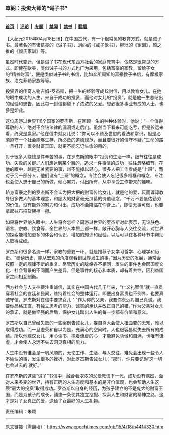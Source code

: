 ### 章阁：投资大师的“诫子书”

---

#### [首页](../../../..?n4414330) &nbsp;|&nbsp; [评论](../../../../../epoch-comment?n4414330) &nbsp;|&nbsp; [专题](../../../../../epoch-special?n4414330) &nbsp;|&nbsp; [禁闻](../../../../../epoch-news?n4414330) &nbsp;|&nbsp; [禁书](../../../../../books?n4414330) &nbsp;|&nbsp; [翻墙](https://github.com/gfw-breaker/nogfw/blob/master/README.md?n4414330)


<div class="post_content" id="artbody" itemprop="articleBody">
 <!-- article content begin -->
 <p>
  【大纪元2015年04月18日讯】在中国古代，有一个很常见的教育方式，就是诫子书。最著名的有诸葛亮的《诫子书》，刘向的《戒子歆书》，柳玭的《家训》，颜之推的《颜氏家训》等。
 </p>
 <p>
  虽然时代变迁，但是诫子书在现代东西方社会的家庭教育中，依然是很常见的方式。即使在欧美，类似诫子书的方式也广为采用，包括富豪的家教，留给子女的“精神财富”，便是类似诫子书的书信，比如众所周知的富豪教子书信，有摩根家族、洛克菲勒家族等等。
 </p>
 <p>
  投资界的传奇人物吉姆-罗杰斯，把一生的经验写成12封信，用以教育女儿。在他的眼中成功的人生，来自于成功的投资，而他对女儿的“投资”，就是他一生总结出的经验和忠告，因此每一封信都留下了浓浓的父爱。想必很多事业有成的人士，也多是如此。
 </p>
 <p>
  这位周游过世界116个国家的罗杰斯，在回顾一生的种种体验时，他说：“一个值得尊敬的人，绝对不会钻法律的漏洞或走后门。虽然当下看来可能吃亏，但是长远来看，终究是赢家。”他在信中对女儿说：“你可以不顾及世俗的看法和常识，但是必须遵守一个社会能够生存，所必备的道德规范，而且要很好的信守不疑。”生命的路一旦打开，置身财富王国，就更不能忘记生命的目的。
 </p>
 <p>
  对于很多人赚钱是件辛苦的事，在罗杰斯的眼中“投资和生活一样，细节往往是成功、失败的关键。”人们想达到某个目的，追求一件事情的成功，往往忽略细节。在他的眼中，越是无关紧要的事，越不能掉以轻心。很多人把工作看成是“上班”，而对于另一部分人，他们没有“上班”的概念，专注会使人忘记很多框框和概念，专注也会使人忠于自己的所做，倾心努力，付出所有，从中享受工作带来的趣味。
 </p>
 <p>
  跻身富豪之列的罗杰斯不会认为把大把的财富传给女儿，就是他的爱，反而谆谆教导很多做人的基本理念，和庞大的财富毫无瓜葛的价值理念，“千万不要低估勤劳的价值。没有额外的努力和付出，成功不会降临在你身上。”，即便无事可做，也要拿起抹布把货架擦一擦。
 </p>
 <p>
  如果将世界纳入眼中，人生将会怎样？周游过世界的罗杰斯对此表示，无论肤色、语言、宗教、饮食等，全世界的人本质上都一样，敞开心胸与人交往交流，对世界的探索能增加更多的体会和认识，增加的知识和经验，以后可以在各种环节中帮助人取得成绩。
 </p>
 <p>
  罗杰斯和很多名流一样，家教的重要一环，就是推荐子女学习哲学、心理学和历史。“研读历史，能从宏观的角度观看到世界发生的事。”因为历史的发展，通常会按照一定的规律不断的重复。尽管历史的脉络各不相同，发生的事件也会因国度文化、社会背景的不同而产生差异，但是事件的核心和本质，却有着共性，因利益国家之间相互制衡。
 </p>
 <p>
  西方社会与人交往很注重诚信，其实在中国古代几千年来，“仁义礼智信”就一直贯穿着社会的宫廷和民间，维持着社会的整体运行。即便出身富贵也不例外，也要真诚守信。罗杰斯对在信中要求女儿：“作为你的父亲，我要你永远对自己真诚。我要你品格正直，有独立思考的能力、诚实的承认并改正自己的错。”作为父亲对女儿的承诺，就是做坚强的后盾，保护女儿踏出人生的每一步都有价值和意义。
 </p>
 <p>
  罗杰斯以自己曾经失败的一些案例告诫女儿，妄自尊大会使人扭曲变的无知，难以取得成功。而一旦虚荣和自以为是，充满心的空间时，人也很容易就失去所有的成绩。所以他建议女儿，用心读书，抱着谦虚的心，才能避免骄傲和自满，也唯有谦虚，才会使人永远不失去洞见真相的能力。
 </p>
 <p>
  人生中没有谁会是一帆风顺的，无论工作、生活、与人交往，难免会出现一些令人不愉快的事，发生很多的挫折，对此罗杰斯告诫女儿：“那时，你只要记得‘这一切也会过去的’就好。”
 </p>
 <p>
  在罗杰斯的这些“诫子”书信中，融合著浓浓的父爱教诲下一代，成功没有偶然，面对未来多变的世界，持有正确的人生态度和基本的是非价值观，也会帮助人生这项“最大的投资”取得成功。罗杰斯以自身的经历，为孩子建立的不是庞大的财富王国，而是为孩子的成长，铺垫一条使其独立挖掘、探索人生和财富的精神之路，这才是对子女真正的爱，送给子女最好的人生礼物。
 </p>
 <p>
  责任编辑：朱颖
 </p>
 <!-- article content end -->
 <div id="below_article_ad">
 </div>
</div>


---

原文链接（需翻墙）：https://www.epochtimes.com/gb/15/4/18/n4414330.htm